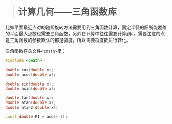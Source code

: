 > # 计算几何——三角函数库

比如平面最近点对的随即旋转方法需要用到三角函数计算，固定半径的圆所能覆盖的平面最大点数也需要三角函数，另外在计算中往往需要计算到$\pi$，需要注意的点是三角函数的参数默认的都是弧度，所以需要将度数进行转化。

三角函数在头文件`<cmath>`里：

```c++
#include <cmath>

double cos(double x);
double acos(double x);

double sin(double x);
double asin(double x);

double tan(double x);
double atan(double x);
double atan2(double x);

const double PI = acos(-1);
```



